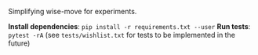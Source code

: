 Simplifying wise-move for experiments.

**Install dependencies**: `pip install -r requirements.txt --user`
**Run tests**: `pytest -rA` (see `tests/wishlist.txt` for tests to be implemented in the future)